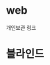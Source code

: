 # web
개인보관 링크

# 블라인드
[](https://www.teamblind.com/kr/post/%EC%97%AD%EC%8B%9C-%EB%AF%B8%EC%B9%9C%EB%86%88%ED%95%9C%ED%85%8C%EB%8A%94-%EB%8D%94-%EB%AF%B8%EC%B3%90%EC%A4%98%EC%95%BC%EB%8F%BC-OQwxQDAD)

